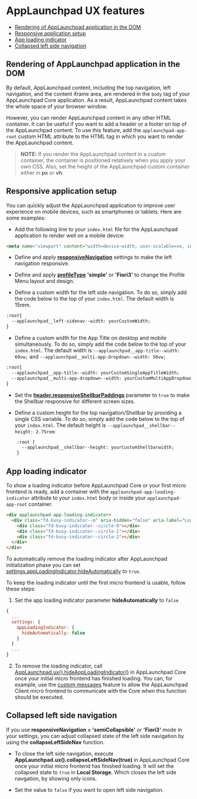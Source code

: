 <!-- meta
{
  "node": {
    "label": "UI features",
    "category": {
      "label": "AppLaunchpad Core",
      "collapsible": true
    },
    "metaData": {
      "categoryPosition": 2,
      "position": 2
    }
  }
}
meta -->


# AppLaunchpad UX features

- [Rendering of AppLaunchpad application in the DOM](#rendering-of-applaunchpad-application-in-the-dom)
- [Responsive application setup](#responsive-application-setup)
- [App loading indicator](#app-loading-indicator)
- [Collapsed left side navigation](#collapsed-left-side-navigation)

## Rendering of AppLaunchpad application in the DOM

By default, AppLaunchpad content, including the top navigation, left navigation, and the content iframe area, are rendered in the `body` tag of your AppLaunchpad Core application. As a result, AppLaunchpad content takes the whole space of your browser window.

However, you can render AppLaunchpad content in any other HTML container. It can be useful if you want to add a header or a footer on top of the AppLaunchpad content. To use this feature, add the `applaunchpad-app-root` custom HTML attribute to the HTML tag in which you want to render the AppLaunchpad content.

<!-- add-attribute:class:warning -->
>**NOTE:** If you render the AppLaunchpad content in a custom container, the container is positioned relatively when you apply your own CSS. Also, set the height of the AppLaunchpad custom container either in **px** or **vh**.

<!-- keywords: render in div, load in custom container, add own header or footer -->

## Responsive application setup

You can quickly adjust the AppLaunchpad application to improve user experience on mobile devices, such as smartphones or tablets. Here are some examples:

* Add the following line to your `index.html` file for the AppLaunchpad application to render well on a mobile device:

```html
<meta name="viewport" content="width=device-width, user-scalable=no, initial-scale=1, maximum-scale=1, minimum-scale=1">
```

* Define and apply [**responsiveNavigation**](general-settings.md#responsivenavigation) settings to make the left navigation responsive.

* Define and apply [**profileType**](general-settings.md#profiletype) **'simple'**  or **'Fiori3'** to change the Profile Menu layout and design.

* Define a custom width for the left side navigation. To do so, simply add the code below to the top of your `index.html`. The default width is 15rem.

```html
:root{
  --applaunchpad__left-sidenav--width: yourCustomWidth;
}
```
* Define a custom width for the App Title on desktop and mobile simultaneously. To do so, simply add the code below to the top of your `index.html`. The default width is `--applaunchpad__app-title--width: 60vw;` and `--applaunchpad__multi-app-dropdown--width: 50vw;`

```html
:root{
  --applaunchpad__app-title--width: yourCustomSingleAppTitleWidth;
  --applaunchpad__multi-app-dropdown--width: yourCustomMultiAppDropdownWidth;
}
```

* Set the [**header.responsiveShellbarPaddings**](general-settings.md#headerresponsiveshellbarpaddings) parameter to `true` to make the Shellbar responsive for different screen sizes. 

* Define a custom height for the top navigation/Shellbar by providing a single CSS variable. To do so, simply add the code below to the top of your `index.html`. The default height is `--applaunchpad__shellbar--height: 2.75rem`:

```html
    :root {
      --applaunchpad__shellbar--height: yourCustomShellbarwidth;
    }
```

## App loading indicator

To show a loading indicator before AppLaunchpad Core or your first micro frontend is ready, add a container with the `applaunchpad-app-loading-indicator` attribute to your `index.html` body or inside your `applaunchpad-app-root` container.

```html
<div applaunchpad-app-loading-indicator>
  <div class="fd-busy-indicator--m" aria-hidden="false" aria-label="Loading">
    <div class="fd-busy-indicator--circle-0"></div>
    <div class="fd-busy-indicator--circle-1"></div>
    <div class="fd-busy-indicator--circle-2"></div>
  </div>
</div>
```

To automatically remove the loading indicator after AppLaunchpad initialization phase you can set [settings.appLoadingIndicator.hideAutomatically](navigation-parameters-reference.md#loadingindicatorhideautomatically) to `true`.

To keep the loading indicator until the first micro frontend is usable, follow these steps:

1. Set the app loading indicator parameter **hideAutomatically** to `false`

```javascript
{
  ...
  settings: {
    appLoadingIndicator: {
      hideAutomatically: false
    }
  }
  ...
}
```
2. To remove the loading indicator, call [AppLaunchpad.ux().hideAppLoadingIndicator()](./applaunchpad-core-api.md#hideAppLoadingIndicator) in AppLaunchpad Core once your initial micro frontend has finished loading. You can, for example, use the [custom messages](./communication.md#custom-messages) feature to allow the AppLaunchpad Client micro frontend to communicate with the Core when this function should be executed.

## Collapsed left side navigation

If you use **responsiveNavigation = 'semiCollapsible'**  or **'Fiori3'** mode in your settings, you can adjust collapsed state of the left side navigation by using the **collapseLeftSideNav** function.

* To close the left side navigation, execute **AppLaunchpad.ux().collapseLeftSideNav(true)** in AppLaunchpad Core once your initial micro frontend has finished loading. It will set the collapsed state to `true` in **Local Storage**. Which closes the left side navgation, by showing only icons.

* Set the value to `false` if you want to open left side navigation.
